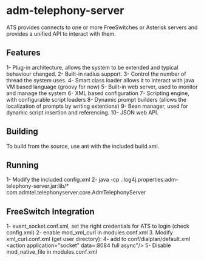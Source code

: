 # adm-telephony-server
ATS provides connects to one or more FreeSwitches or Asterisk servers and provides a unified API to interact with them.

 Features
 --------
 1- Plug-in architecture, allows the system to be extended and typical behaviour changed.
 2- Built-in radius support.
 3- Control the number of thread the system uses.
 4- Smart class loader allows it to interact with java VM based language (groovy for now)
 5- Built-in web server, used to monitor and manage the system
 6- XML based configuration
 7- Scripting engine, with configurable script loaders
 8- Dynamic prompt builders (allows the localization of prompts by writing extentions)
 9- Bean manager, used for dynamic script insertion and referencing.
 10- JSON web API.
 
 Building
 --------
 To build from the source, use ant with the included build.xml.
 
 Running
 -------
 1- Modify the included config.xml
 2- java -cp .:log4j.properties:adm-telephony-server.jar:lib/* com.admtel.telephonyserver.core.AdmTelephonyServer
 
 
 FreeSwitch Integration
 ----------------------
 1- event_socket.conf.xml, set the right credentials for ATS to login (check config.xml)
 2- enable mod_xml_curl in modules.conf.xml
 3. Modify xml_curl.conf.xml (get user directory):
		<param name="gateway-url" value="http://<ATSIP>:8057/FSConfigurator" bindings="directory"/>
 4- add to conf/dialplan/default.xml
		<extension name="esl">
		      <condition field="destination_number" expression=".*">
		         <action application="socket" data=<ATSIP>:8084 full async"/>
		      </condition>
		</extension>
 5- Disable mod_native_file in modules.conf.xml	 
 	
 
